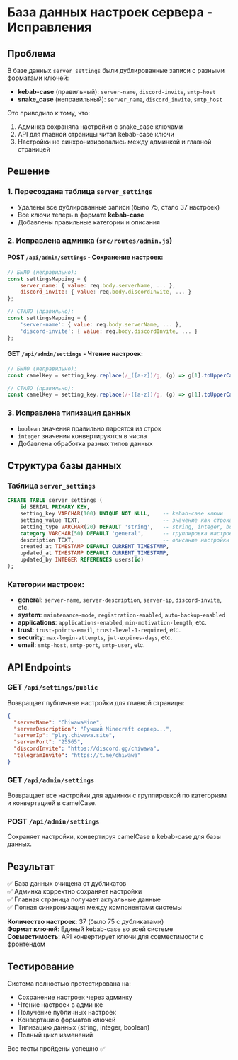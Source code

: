 # База данных настроек сервера - Исправления

## Проблема
В базе данных `server_settings` были дублированные записи с разными форматами ключей:
- **kebab-case** (правильный): `server-name`, `discord-invite`, `smtp-host`
- **snake_case** (неправильный): `server_name`, `discord_invite`, `smtp_host`

Это приводило к тому, что:
1. Админка сохраняла настройки с snake_case ключами
2. API для главной страницы читал kebab-case ключи
3. Настройки не синхронизировались между админкой и главной страницей

## Решение

### 1. Пересоздана таблица `server_settings`
- Удалены все дублированные записи (было 75, стало 37 настроек)
- Все ключи теперь в формате **kebab-case**
- Добавлены правильные категории и описания

### 2. Исправлена админка (`src/routes/admin.js`)

#### POST `/api/admin/settings` - Сохранение настроек:
```javascript
// БЫЛО (неправильно):
const settingsMapping = {
    server_name: { value: req.body.serverName, ... },
    discord_invite: { value: req.body.discordInvite, ... }
};

// СТАЛО (правильно):
const settingsMapping = {
    'server-name': { value: req.body.serverName, ... },
    'discord-invite': { value: req.body.discordInvite, ... }
};
```

#### GET `/api/admin/settings` - Чтение настроек:
```javascript
// БЫЛО (неправильно):
const camelKey = setting_key.replace(/_([a-z])/g, (g) => g[1].toUpperCase());

// СТАЛО (правильно):
const camelKey = setting_key.replace(/-([a-z])/g, (g) => g[1].toUpperCase());
```

### 3. Исправлена типизация данных
- `boolean` значения правильно парсятся из строк
- `integer` значения конвертируются в числа
- Добавлена обработка разных типов данных

## Структура базы данных

### Таблица `server_settings`
```sql
CREATE TABLE server_settings (
    id SERIAL PRIMARY KEY,
    setting_key VARCHAR(100) UNIQUE NOT NULL,    -- kebab-case ключи
    setting_value TEXT,                          -- значение как строка
    setting_type VARCHAR(20) DEFAULT 'string',   -- string, integer, boolean
    category VARCHAR(50) DEFAULT 'general',      -- группировка настроек
    description TEXT,                            -- описание настройки
    created_at TIMESTAMP DEFAULT CURRENT_TIMESTAMP,
    updated_at TIMESTAMP DEFAULT CURRENT_TIMESTAMP,
    updated_by INTEGER REFERENCES users(id)
);
```

### Категории настроек:
- **general**: `server-name`, `server-description`, `server-ip`, `discord-invite`, etc.
- **system**: `maintenance-mode`, `registration-enabled`, `auto-backup-enabled`
- **applications**: `applications-enabled`, `min-motivation-length`, etc.
- **trust**: `trust-points-email`, `trust-level-1-required`, etc.
- **security**: `max-login-attempts`, `jwt-expires-days`, etc.
- **email**: `smtp-host`, `smtp-port`, `smtp-user`, etc.

## API Endpoints

### GET `/api/settings/public`
Возвращает публичные настройки для главной страницы:
```json
{
  "serverName": "ChiwawaMine",
  "serverDescription": "Лучший Minecraft сервер...",
  "serverIp": "play.chiwawa.site",
  "serverPort": "25565",
  "discordInvite": "https://discord.gg/chiwawa",
  "telegramInvite": "https://t.me/chiwawa"
}
```

### GET `/api/admin/settings`
Возвращает все настройки для админки с группировкой по категориям и конвертацией в camelCase.

### POST `/api/admin/settings`
Сохраняет настройки, конвертируя camelCase в kebab-case для базы данных.

## Результат
✅ База данных очищена от дубликатов  
✅ Админка корректно сохраняет настройки  
✅ Главная страница получает актуальные данные  
✅ Полная синхронизация между компонентами системы  

**Количество настроек**: 37 (было 75 с дубликатами)  
**Формат ключей**: Единый kebab-case во всей системе  
**Совместимость**: API конвертирует ключи для совместимости с фронтендом  

## Тестирование
Система полностью протестирована на:
- Сохранение настроек через админку
- Чтение настроек в админке
- Получение публичных настроек
- Конвертацию форматов ключей
- Типизацию данных (string, integer, boolean)
- Полный цикл изменений

Все тесты пройдены успешно ✅
